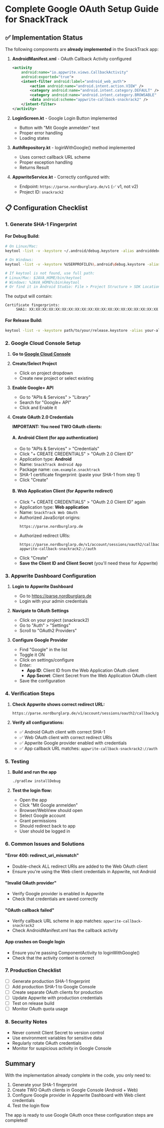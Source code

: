 # Complete Google OAuth Setup Guide for SnackTrack

## ✅ Implementation Status

The following components are **already implemented** in the SnackTrack app:

1. **AndroidManifest.xml** - OAuth Callback Activity configured
   ```xml
   <activity 
       android:name="io.appwrite.views.CallbackActivity" 
       android:exported="true">
       <intent-filter android:label="android_web_auth">
           <action android:name="android.intent.action.VIEW" />
           <category android:name="android.intent.category.DEFAULT" />
           <category android:name="android.intent.category.BROWSABLE" />
           <data android:scheme="appwrite-callback-snackrack2" />
       </intent-filter>
   </activity>
   ```

2. **LoginScreen.kt** - Google Login Button implemented
   - Button with "Mit Google anmelden" text
   - Proper error handling
   - Loading states

3. **AuthRepository.kt** - loginWithGoogle() method implemented
   - Uses correct callback URL scheme
   - Proper exception handling
   - Returns Result<Unit>

4. **AppwriteService.kt** - Correctly configured with:
   - Endpoint: `https://parse.nordburglarp.de/v1` (✅ v1, not v2)
   - Project ID: `snackrack2`

## 📋 Configuration Checklist

### 1. Generate SHA-1 Fingerprint

#### For Debug Build:
```bash
# On Linux/Mac:
keytool -list -v -keystore ~/.android/debug.keystore -alias androiddebugkey -storepass android -keypass android

# On Windows:
keytool -list -v -keystore %USERPROFILE%\.android\debug.keystore -alias androiddebugkey -storepass android -keypass android

# If keytool is not found, use full path:
# Linux/Mac: $JAVA_HOME/bin/keytool
# Windows: %JAVA_HOME%\bin\keytool
# Or find it in Android Studio: File > Project Structure > SDK Location > JDK Location
```

The output will contain:
```
Certificate fingerprints:
     SHA1: XX:XX:XX:XX:XX:XX:XX:XX:XX:XX:XX:XX:XX:XX:XX:XX:XX:XX:XX:XX
```

#### For Release Build:
```bash
keytool -list -v -keystore path/to/your/release.keystore -alias your-alias-name
```

### 2. Google Cloud Console Setup

1. **Go to [Google Cloud Console](https://console.cloud.google.com/)**

2. **Create/Select Project**
   - Click on project dropdown
   - Create new project or select existing

3. **Enable Google+ API**
   - Go to "APIs & Services" > "Library"
   - Search for "Google+ API"
   - Click and Enable it

4. **Create OAuth 2.0 Credentials**

   **IMPORTANT: You need TWO OAuth clients:**

   #### A. Android Client (for app authentication)
   - Go to "APIs & Services" > "Credentials"
   - Click "+ CREATE CREDENTIALS" > "OAuth 2.0 Client ID"
   - Application type: **Android**
   - Name: `SnackTrack Android App`
   - Package name: `com.example.snacktrack`
   - SHA-1 certificate fingerprint: (paste your SHA-1 from step 1)
   - Click "Create"

   #### B. Web Application Client (for Appwrite redirect)
   - Click "+ CREATE CREDENTIALS" > "OAuth 2.0 Client ID" again
   - Application type: **Web application**
   - Name: `SnackTrack Web OAuth`
   - Authorized JavaScript origins:
     ```
     https://parse.nordburglarp.de
     ```
   - Authorized redirect URIs:
     ```
     https://parse.nordburglarp.de/v1/account/sessions/oauth2/callback/google/snackrack2
     appwrite-callback-snackrack2://auth
     ```
   - Click "Create"
   - **Save the Client ID and Client Secret** (you'll need these for Appwrite)

### 3. Appwrite Dashboard Configuration

1. **Login to Appwrite Dashboard**
   - Go to https://parse.nordburglarp.de
   - Login with your admin credentials

2. **Navigate to OAuth Settings**
   - Click on your project (snackrack2)
   - Go to "Auth" > "Settings"
   - Scroll to "OAuth2 Providers"

3. **Configure Google Provider**
   - Find "Google" in the list
   - Toggle it ON
   - Click on settings/configure
   - Enter:
     - **App ID**: Client ID from the Web Application OAuth client
     - **App Secret**: Client Secret from the Web Application OAuth client
   - Save the configuration

### 4. Verification Steps

1. **Check Appwrite shows correct redirect URL:**
   ```
   https://parse.nordburglarp.de/v1/account/sessions/oauth2/callback/google/snackrack2
   ```

2. **Verify all configurations:**
   - ✅ Android OAuth client with correct SHA-1
   - ✅ Web OAuth client with correct redirect URIs
   - ✅ Appwrite Google provider enabled with credentials
   - ✅ App callback URL matches: `appwrite-callback-snackrack2://auth`

### 5. Testing

1. **Build and run the app**
   ```bash
   ./gradlew installDebug
   ```

2. **Test the login flow:**
   - Open the app
   - Click "Mit Google anmelden"
   - Browser/WebView should open
   - Select Google account
   - Grant permissions
   - Should redirect back to app
   - User should be logged in

### 6. Common Issues and Solutions

#### "Error 400: redirect_uri_mismatch"
- Double-check ALL redirect URIs are added to the Web OAuth client
- Ensure you're using the Web client credentials in Appwrite, not Android

#### "Invalid OAuth provider"
- Verify Google provider is enabled in Appwrite
- Check that credentials are saved correctly

#### "OAuth callback failed"
- Verify callback URL scheme in app matches: `appwrite-callback-snackrack2`
- Check AndroidManifest.xml has the callback activity

#### App crashes on Google login
- Ensure you're passing ComponentActivity to loginWithGoogle()
- Check that the activity context is correct

### 7. Production Checklist

- [ ] Generate production SHA-1 fingerprint
- [ ] Add production SHA-1 to Google Console
- [ ] Create separate OAuth clients for production
- [ ] Update Appwrite with production credentials
- [ ] Test on release build
- [ ] Monitor OAuth quota usage

### 8. Security Notes

- Never commit Client Secret to version control
- Use environment variables for sensitive data
- Regularly rotate OAuth credentials
- Monitor for suspicious activity in Google Console

## Summary

With the implementation already complete in the code, you only need to:

1. Generate your SHA-1 fingerprint
2. Create TWO OAuth clients in Google Console (Android + Web)
3. Configure Google provider in Appwrite Dashboard with Web client credentials
4. Test the login flow

The app is ready to use Google OAuth once these configuration steps are completed!